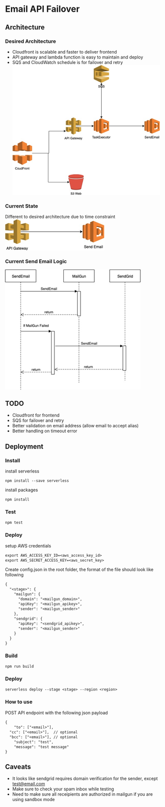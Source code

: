 # Email API Failover

## Architecture

### Desired Architecture
* Cloudfront is scalable and faster to deliver frontend
* API gateway and lambda function is easy to maintain and deploy
* SQS and CloudWatch schedule is for failover and retry
![Desired Architecture](/images/desired-architecture.jpg)

### Current State
Different to desired architecture due to time constraint
![Current State](/images/current-state.jpg)

### Current Send Email Logic
![Send Email Logic](/images/send-email-logic.jpg)

## TODO
* Cloudfront for frontend
* SQS for failover and retry
* Better validation on email address (allow email to accept alias)
* Better handling on timeout error

## Deployment
### Install
install serverless
```
npm install --save serverless
```

install packages
```
npm install
```

### Test
```
npm test
```

### Deploy

setup AWS credentials
```
export AWS_ACCESS_KEY_ID=<aws_access_key_id>
export AWS_SECRET_ACCESS_KEY=<aws_secret_key>
```

Create config.json in the root folder, the format of the file should look like following
```
{
  "<stage>": {
    "mailgun": {
      "domain": "<mailgun_domain>",
      "apiKey": "<mailgun_apikey>",
      "sender": "<mailgun_sender>"
    },
    "sendgrid": {
      "apiKey": "<sendgrid_apikey>",
      "sender": "<mailgun_sender>"
    }
  }
}

```

### Build
```
npm run build
```

### Deploy
```
serverless deploy --stage <stage> --region <region>
```

### How to use
POST API endpoint with the following json payload
```
{
	"to": ["<email>"],
  "cc": ["<email>"],  // optional
  "bcc": ["<email>"], // optional
	"subject": "test",
	"message": "test message"
}
```


## Caveats
* It looks like sendgrid requires domain verification for the sender, except test@email.com
* Make sure to check your spam inbox while testing
* Need to make sure all receipients are authorized in mailgun if you are using sandbox mode